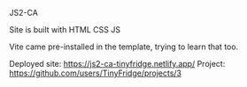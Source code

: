JS2-CA


Site is built with
HTML
CSS
JS

Vite came pre-installed in the template, trying to learn that too.

Deployed site: https://js2-ca-tinyfridge.netlify.app/
Project: https://github.com/users/TinyFridge/projects/3

